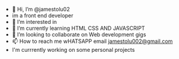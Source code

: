 - 👋 Hi, I’m @jamestolu02
-    im a front end developer 
- 👀 I’m interested in 
- 🌱 I’m currently learning HTML CSS AND JAVASCRIPT 
- 💞️ I’m looking to collaborate on Web development gigs
- 📫 How to reach me wHATSAPP email jamestolu002@gmail.com
-    I'm currrently working on some personal projects 
<!---
jamestolu02/jamestolu02 is a ✨ special ✨ repository because its `README.md` (this file) appears on your GitHub profile.
You can click the Preview link to take a look at your changes.
--->

